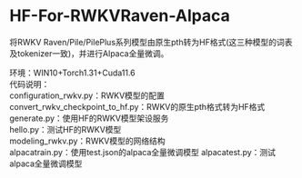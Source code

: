 # HF-For-RWKVRaven-Alpaca
将RWKV Raven/Pile/PilePlus系列模型由原生pth转为HF格式(这三种模型的词表及tokenizer一致)，并进行Alpaca全量微调。<br>


环境：WIN10+Torch1.31+Cuda11.6 <br>
代码说明：<br>
configuration_rwkv.py：RWKV模型的配置<br>
convert_rwkv_checkpoint_to_hf.py：RWKV的原生pth格式转为HF格式<br>
generate.py：使用HF的RWKV模型架设服务<br>
hello.py：测试HF的RWKV模型<br>
modeling_rwkv.py：RWKV模型的网络结构<br>
alpacatrain.py：使用test.json的alpaca全量微调模型
alpacatest.py：测试alpaca全量微调模型

